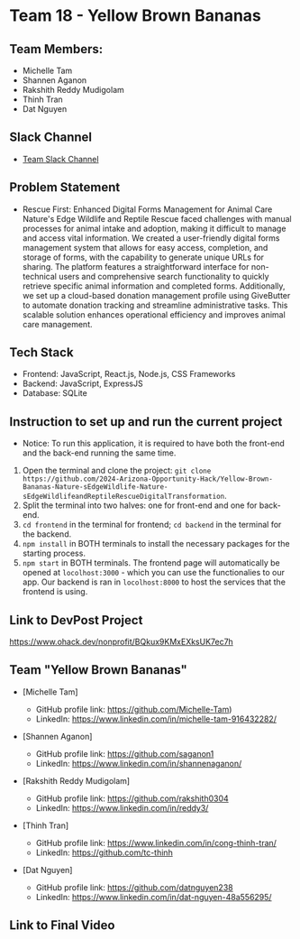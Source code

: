 # Team 18 - Yellow Brown Bananas
## Team Members:
- Michelle Tam
- Shannen Aganon
- Rakshith Reddy Mudigolam
- Thinh Tran
- Dat Nguyen

## Slack Channel
- [Team Slack Channel](https://opportunity-hack.slack.com/app_redirect?channel=yellow-brown-bananas)

## Problem Statement
- Rescue First: Enhanced Digital Forms Management for Animal Care
Nature's Edge Wildlife and Reptile Rescue faced challenges with manual processes for animal intake and adoption, making it difficult to manage and access vital information. We created a user-friendly digital forms management system that allows for easy access, completion, and storage of forms, with the capability to generate unique URLs for sharing. The platform features a straightforward interface for non-technical users and comprehensive search functionality to quickly retrieve specific animal information and completed forms. Additionally, we set up a cloud-based donation management profile using GiveButter to automate donation tracking and streamline administrative tasks. This scalable solution enhances operational efficiency and improves animal care management.

## Tech Stack
- Frontend: JavaScript, React.js, Node.js, CSS Frameworks
- Backend: JavaScript, ExpressJS
- Database: SQLite

## Instruction to set up and run the current project
- Notice: To run this application, it is required to have both the front-end and the back-end running the same time.
1. Open the terminal and clone the project: `git clone https://github.com/2024-Arizona-Opportunity-Hack/Yellow-Brown-Bananas-Nature-sEdgeWildlife-Nature-sEdgeWildlifeandReptileRescueDigitalTransformation`.
2. Split the terminal into two halves: one for front-end and one for back-end.
3. `cd frontend` in the terminal for frontend; `cd backend` in the terminal for the backend.
4. `npm install` in BOTH terminals to install the necessary packages for the starting process.
5. `npm start` in BOTH terminals. The frontend page will automatically be opened at `locolhost:3000` - which you can use the functionalies to our app. Our backend is ran in `locolhost:8000` to host the services that the frontend is using.

## Link to DevPost Project
https://www.ohack.dev/nonprofit/BQkux9KMxEXksUK7ec7h

<!-- Team Members -->
## Team "Yellow Brown Bananas"
- [Michelle Tam]
  - GitHub profile link: https://github.com/Michelle-Tam)
  - LinkedIn: https://www.linkedin.com/in/michelle-tam-916432282/
    
- [Shannen Aganon]
  - GitHub profile link: https://github.com/saganon1
  - LinkedIn: https://www.linkedin.com/in/shannenaganon/
  
- [Rakshith Reddy Mudigolam]
  - GitHub profile link: https://github.com/rakshith0304
  - LinkedIn: https://www.linkedin.com/in/reddy3/
 
- [Thinh Tran]
  - GitHub profile link: https://www.linkedin.com/in/cong-thinh-tran/
  - LinkedIn: https://github.com/tc-thinh
 
- [Dat Nguyen]
  - GitHub profile link: https://github.com/datnguyen238
  - LinkedIn: https://www.linkedin.com/in/dat-nguyen-48a556295/


## Link to Final Video


